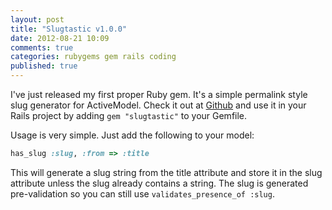 ```yaml
---
layout: post
title: "Slugtastic v1.0.0"
date: 2012-08-21 10:09
comments: true
categories: rubygems gem rails coding
published: true
---
```

I've just released my first proper Ruby gem. It's a simple permalink style slug generator for ActiveModel. Check it out at [Github](https://github.com/danbee/slugtastic) and use it in your Rails project by adding `gem "slugtastic"` to your Gemfile.

Usage is very simple. Just add the following to your model:

``` ruby
has_slug :slug, :from => :title
```

This will generate a slug string from the title attribute and store it in the slug attribute unless the slug already contains a string. The slug is generated pre-validation so you can still use `validates_presence_of :slug`.
